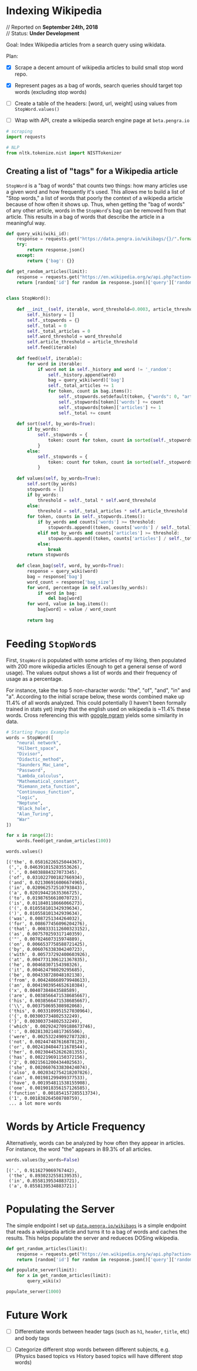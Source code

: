 
# Indexing Wikipedia
// Reported on **September 24th, 2018** <br/>
// Status: **Under Development**

Goal: Index Wikipedia articles from a search query using wikidata.

Plan:
- [x] Scrape a decent amount of wikipedia articles to build small stop word repo.
- [x] Represent pages as a bag of words, search queries should target top words (excluding stop words)
- [ ] Create a table of the headers: \[word, url, weight\] using values from `StopWord.values()`
- [ ] Wrap with API, create a wikipedia search engine page at `beta.pengra.io`


```python
# scraping
import requests

# NLP
from nltk.tokenize.nist import NISTTokenizer
```

## Creating a list of "tags" for a Wikipedia article

`StopWord` is a "bag of words" that counts two things: how many articles use a given word and how frequently it's used. This allows me to build a list of "Stop words," a list of words that poorly the context of a wikipedia article because of how often it shows up. Thus, when getting the "bag of words" of any other article, words in the `StopWord`'s bag can be removed from that article. This results in a bag of words that describe the article in a meaningful way.


```python
def query_wiki(wiki_id):
    response = requests.get("https://data.pengra.io/wikibags/{}/".format(wiki_id))
    try:
        return response.json()
    except:
        return {'bag': {}}

def get_random_articles(limit):
    response = requests.get("https://en.wikipedia.org/w/api.php?action=query&list=random&rnlimit={limit}&rnnamespace=0&format=json".format(limit=limit))
    return [random['id'] for random in response.json()['query']['random']]
    

class StopWord():
    
    def __init__(self, iterable, word_threshold=0.0003, article_threshold=0.85):
        self._history = []
        self._stopwords = {}
        self._total = 0
        self._total_articles = 0
        self.word_threshold = word_threshold
        self.article_threshold = article_threshold
        self.feed(iterable)
        
    def feed(self, iterable):
        for word in iterable:
            if word not in self._history and word != '_random':
                self._history.append(word)
                bag = query_wiki(word)['bag']
                self._total_articles += 1
                for token, count in bag.items():
                    self._stopwords.setdefault(token, {"words": 0, "articles": 0})
                    self._stopwords[token]['words'] += count
                    self._stopwords[token]['articles'] += 1
                    self._total += count
        
    def sort(self, by_words=True):
        if by_words:
            self._stopwords = {
                token: count for token, count in sorted(self._stopwords.items(), key=lambda x: -x[1]['words'])
            }
        else:
            self._stopwords = {
                token: count for token, count in sorted(self._stopwords.items(), key=lambda x: -x[1]['articles'])
            }
        
    def values(self, by_words=True):
        self.sort(by_words)
        stopwords = []
        if by_words:
            threshold = self._total * self.word_threshold
        else:
            threshold = self._total_articles * self.article_threshold
        for token, counts in self._stopwords.items():
            if by_words and counts['words'] >= threshold:
                stopwords.append((token, counts['words'] / self._total))
            elif not by_words and counts['articles'] >= threshold:
                stopwords.append((token, counts['articles'] / self._total_articles))
            else:
                break
        return stopwords
        
    def clean_bag(self, word, by_words=True):
        response = query_wiki(word)
        bag = response['bag']
        word_count = response['bag_size']
        for word, percentage in self.values(by_words):
            if word in bag:
                del bag[word]
        for word, value in bag.items():
            bag[word] = value / word_count
            
        return bag
```

# Feeding `StopWord`s

First, `StopWord` is populated with some articles of my liking, then populated with 200 more wikipedia articles (Enough to get a general sense of word usage). The values output shows a list of words and their frequency of usage as a percentage.

For instance, take the top 5 non-character words: "the", "of", "and", "in" and "a". According to the initial scrape below, these words combined make up 11.4% of all words analyzed. This could potentially (I haven't been formally trained in stats yet) imply that the english used on wikipedia is ~11.4% these words. Cross referencing this with [google ngram](https://books.google.com/ngrams/interactive_chart?content=the%2Cof%2Cand%2Cin%2Ca&case_insensitive=on&year_start=1800&year_end=2000&corpus=15&smoothing=3&share=&direct_url=t4%3B%2Cthe%3B%2Cc0%3B%2Cs0%3B%3Bthe%3B%2Cc0%3B%3BThe%3B%2Cc0%3B.t1%3B%2Cof%3B%2Cc0%3B.t4%3B%2Cand%3B%2Cc0%3B%2Cs0%3B%3Band%3B%2Cc0%3B%3BAnd%3B%2Cc0%3B.t4%3B%2Cin%3B%2Cc0%3B%2Cs0%3B%3Bin%3B%2Cc0%3B%3BIn%3B%2Cc0%3B.t4%3B%2Ca%3B%2Cc0%3B%2Cs0%3B%3Ba%3B%2Cc0%3B%3BA%3B%2Cc0) yields some similarity in data.


```python
# Starting Pages Example
words = StopWord([
    "neural network", 
    "Hilbert_space", 
    "Divisor", 
    "Didactic_method", 
    "Saunders_Mac_Lane", 
    "Password", 
    "Lambda_calculus",
    "Mathematical_constant",
    "Riemann_zeta_function",
    "Continuous_function",
    "logic",
    "Neptune",
    "Black_hole",
    "Alan_Turing",
    "War"
])

for x in range(2):
    words.feed(get_random_articles(100))

words.values()
```




    [('the', 0.05816226525044367),
     (',', 0.046391015283553626),
     ('.', 0.04038884327073345),
     ('of', 0.031022700182766934),
     ('and', 0.021306916006674965),
     ('in', 0.020962572510793843),
     ('a', 0.020194421635366725),
     ('to', 0.01987656610070723),
     ('is', 0.011840118666066273),
     ('(', 0.010558101342939634),
     (')', 0.010558101342939634),
     ('was', 0.0087251344264032),
     ('for', 0.008677456096204276),
     ('that', 0.008333112600323152),
     ('as', 0.007570259317140359),
     ('"', 0.007024607315974889),
     ('on', 0.0066537758588721425),
     ('by', 0.006076338304240723),
     ('with', 0.005737292400603926),
     ('at', 0.0047731306121367835),
     ('he', 0.00468307154398326),
     ('it', 0.004624798029295685),
     ('be', 0.004338728048102138),
     ('from', 0.004248668979948613),
     ('an', 0.0041903954652610384),
     ('x', 0.00407384843588589),
     ('are', 0.0038566471538685667),
     ('his', 0.0038566471538685667),
     ('\\', 0.003750695308982068),
     ('this', 0.0033109951527030964),
     ('{', 0.003003734802532249),
     ('}', 0.003003734802532249),
     ('which', 0.0029242709188673746),
     (':', 0.0028130214817365506),
     ('were', 0.002532249092787328),
     ('not', 0.002447487616878129),
     ('or', 0.0024104044711678544),
     ('her', 0.002304452626281355),
     ('has', 0.002219691150372156),
     ('2', 0.0021561200434402563),
     ('she', 0.0020607633830424074),
     ('also', 0.0020342754218207826),
     ('can', 0.001981299499377533),
     ('have', 0.001954811538155908),
     ('one', 0.0019018356157126585),
     ('function', 0.001854157285513734),
     ('1', 0.001838264508780759),
     ... a lot more words


# Words by Article Frequency

Alternatively, words can be analyzed by how often they appear in articles. For instance, the word "the" appears in 89.3% of all articles. 


```python
words.values(by_words=False)
```




    [('.', 0.9116279069767442),
     ('the', 0.8930232558139535),
     ('in', 0.8558139534883721),
     ('a', 0.8558139534883721)]



# Populating the Server

The simple endpoint I set up [`data.pengra.io/wikibags`](https://data.pengra.io/wikibags/) is a simple endpoint that reads a wikipedia article and turns it to a bag of words and caches the results. This helps populate the server and redueces DOSing wikipedia.


```python
def get_random_articles(limit):
    response = requests.get("https://en.wikipedia.org/w/api.php?action=query&list=random&rnlimit={limit}&rnnamespace=0&format=json".format(limit=limit))
    return [random['id'] for random in response.json()['query']['random']]

def populate_server(limit):
    for x in get_random_articles(limit):
        query_wiki(x)

populate_server(1000)
```

# Future Work
- [ ] Differentiate words between header tags (such as `h1`, `header`, `title`, etc) and body tags
- [ ] Categorize different stop words between different subjects, e.g. (Physics based topics vs History based topics will have different stop words)


